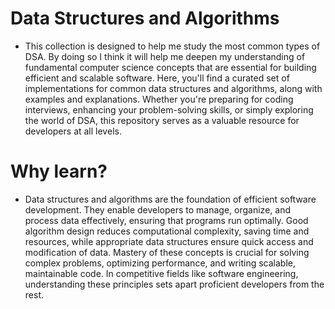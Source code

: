 # Data Structures and Algorithms

- This collection is designed to help me study the most common types of DSA. By doing so I think it will help me deepen my understanding of fundamental computer science concepts that are essential for building efficient and scalable software. Here, you'll find a curated set of implementations for common data structures and algorithms, along with examples and explanations. Whether you're preparing for coding interviews, enhancing your problem-solving skills, or simply exploring the world of DSA, this repository serves as a valuable resource for developers at all levels.

# Why learn?

- Data structures and algorithms are the foundation of efficient software development. They enable developers to manage, organize, and process data effectively, ensuring that programs run optimally. Good algorithm design reduces computational complexity, saving time and resources, while appropriate data structures ensure quick access and modification of data. Mastery of these concepts is crucial for solving complex problems, optimizing performance, and writing scalable, maintainable code. In competitive fields like software engineering, understanding these principles sets apart proficient developers from the rest.